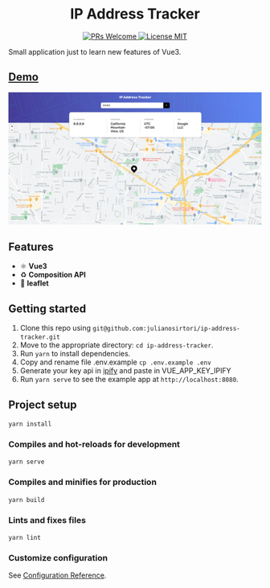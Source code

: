 <h1 align="center"> IP Address Tracker </h1>

<p align="center">
  <a href="http://makeapullrequest.com">
    <img src="https://img.shields.io/badge/PRs-welcome-brightgreen.svg?style=flat-square" alt="PRs Welcome">
  </a>
  <a href="https://opensource.org/licenses/MIT">
    <img src="https://img.shields.io/badge/license-MIT-blue.svg?style=flat-square" alt="License MIT">
  </a>
</p>

<p>Small application just to learn new features of Vue3.</p>

<h2><a href="https://amazing-hopper-6f3d23.netlify.app/">Demo</a> </h2>

<img src="screenshot.png"/>


## Features

- ⚛ **Vue3**
- ♻ **Composition API**
- 💖 **leaflet**

## Getting started


1. Clone this repo using `git@github.com:julianosirtori/ip-address-tracker.git`
2. Move to the appropriate directory: `cd ip-address-tracker`.<br />
3. Run `yarn` to install dependencies.<br />
4. Copy and rename file .env.example `cp .env.example .env`<br />
4. Generate your key api in <a href="https://geo.ipify.org">ipify</a> and paste in VUE_APP_KEY_IPIFY <br />
4. Run `yarn serve` to see the example app at `http://localhost:8080`.




## Project setup
```
yarn install
```

### Compiles and hot-reloads for development
```
yarn serve
```

### Compiles and minifies for production
```
yarn build
```

### Lints and fixes files
```
yarn lint
```

### Customize configuration
See [Configuration Reference](https://cli.vuejs.org/config/).

